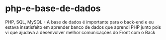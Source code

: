 # php-e-base-de-dados
PHP, SQL, MySQL - A base de dados é importante para o back-end e eu estava insatisfeito em aprender banco de dados que aprendi PHP junto pois vi que ajudava a desenvolver melhor comunicações do Front com o Back
